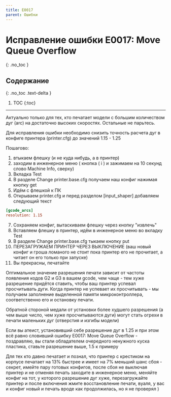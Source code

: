 ```yaml
---
title: E0017
parent: Ошибки
---
```


#  Исправление ошибки E0017: Move Queue Overflow
{: .no_toc }

## Содержание
{: .no_toc .text-delta }

1. TOC
{:toc}

---

Актуально только для тех, кто печатает модели с большим количеством дуг (arc) на достаточно высоких скоростях. Остальные не парьтесь.

Для исправления ошибки необходимо снизить точность расчета дуг в конфиге принтера (printer.cfg) до значений 1.15 - 1.25

Пошагово:
1. втыкаем флешку (и не куда нибудь, а в принтер)
2. заходим в инженерное меню ( кнопка ( i ) и зажимаем на 10 секунд слово Machine Info, сверху)
3. Вкладка Test
4. В разделе Change printer.base.cfg получаем наш конфиг нажимая кнопку get
5. Идём с флешкой к ПК
6. Открываем printer.cfg и перед разделом \[input_shaper\] добавляем следующий текст
``` ini
[gcode_arcs]
resolution: 1.15
```
7. Сохраняем конфиг, вытаскиваем флешку через кнопку "извлечь"
8. Вставляем флешку в принтер, идём в инженерное меню во вкладку Test
9. В разделе Change printer.base.cfg тыкаем кнопку put
10. ПЕРЕЗАГРУЖАЕМ ПРИНТЕР ЧЕРЕЗ ВЫКЛЮЧЕНИЕ (ваш новый конфиг и гроша ломаного не стоит пока принтер его не прочитает, а читает он его только при запуске)
11. Вы прекрасны, печатайте

Оптимальное значение разрешения печати зависит от частоты появления кодов G2 и G3 в вашем gcode, чем чаще - тем хуже разрешение придётся ставить, чтобы ваш принтер успевал просчитывать дуги. Когда принтер не успевает их просчитывать - мы получаем заполнение выделенной памяти микроконтроллера, соответственно его и остановку печати.

Обратной стороной медали от установки более худшего разрешения (а чем выше число, чем хуже просчитываются дуги) могут стать огрехи в печати маленьких дуг (отверстия и изгибы модели)

Если вы атеист, установивший себе разрешение дуг в 1.25 и при этом всё равно словивший ошибку E0017: Move Queue Overflow - поздравляю, вы стали обладателем очередного ненужного куска пластика, ставьте разрешение выше, 1.5 к примеру

Для тех кто давно печатает и познал, что принтер с крестиком на корпусе печатает на 13% быстрее и имеет на 7% меньший шанс сбоя - секрет, имейте пару готовых конфигов, после сбоя не выключая принтер и не отменяя печать заходите в инженерное меню, меняйте конфиг на тот, у которого разрешение дуг хуже, перезагружайте принтер и после включения жмите восстановление печати, вуаля, у вас и конфиг новый и печать вроде как продолжилась, но я не проверял )